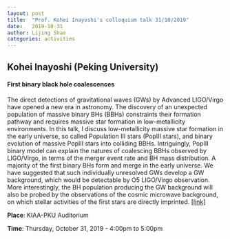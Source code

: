 ```yaml
---
layout: post
title:  "Prof. Kohei Inayoshi's colloquium talk 31/10/2019"
date:   2019-10-31
author: Lijing Shao
categories: activities
---
```


## Kohei Inayoshi (Peking University)

#### First binary black hole coalescences

The direct detections of gravitational waves (GWs) by Advanced LIGO/Virgo
have opened a new era in astronomy. The discovery of an unexpected
population of massive binary BHs (BBHs) constraints their formation pathway
and requires massive star formation in low-metallicity environments. In
this talk, I discuss low-metallicity massive star formation in the early
universe, so called Population III stars (PopIII stars), and binary
evolution of massive PopIII stars into colliding BBHs. Intriguingly, PopIII
binary model can explain the natures of coalescing BBHs observed by
LIGO/Virgo, in terms of the merger event rate and BH mass distribution. A
majority of the first binary BHs form and merge in the early universe. We
have suggested that such individually unresolved GWs develop a GW
background, which would be detectable by O5 LIGO/Virgo observation. More
interestingly, the BH population producing the GW background will also be
probed by the observations of the cosmic microwave background, on which
stellar activities of the first stars are directly imprinted.
[[link](http://kiaa.pku.edu.cn/colloquia/first-binary-black-hole-coalescences)]

**Place**: KIAA-PKU Auditorium

**Time**: Thursday, October 31, 2019 - 4:00pm to 5:00pm
